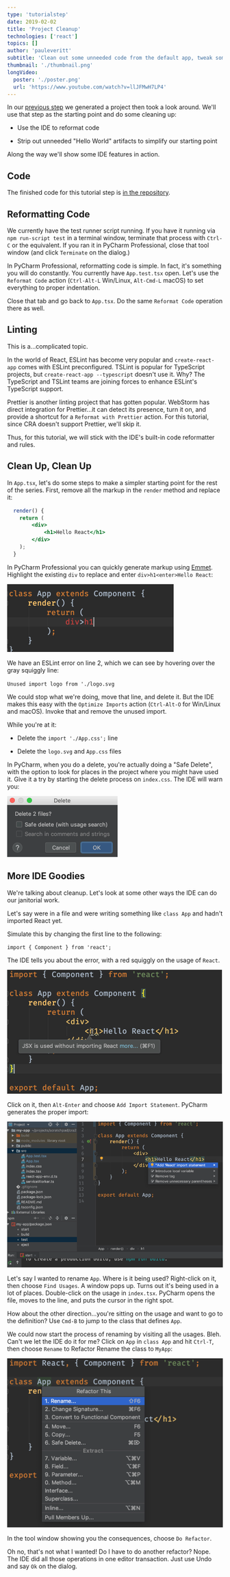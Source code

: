 ```yaml
---
type: 'tutorialstep'
date: 2019-02-02
title: 'Project Cleanup'
technologies: ['react']
topics: []
author: 'pauleveritt'
subtitle: 'Clean out some unneeded code from the default app, tweak some configuration in the IDE, and tour a few more features.'
thumbnail: './thumbnail.png'
longVideo:
  poster: './poster.png'
  url: 'https://www.youtube.com/watch?v=llJFMwH7LP4'
---
```


In our [previous step](../project_setup/) we generated a project then 
took a look around. We'll use that step as the starting point and do 
some cleaning up:

- Use the IDE to reformat code

- Strip out unneeded "Hello World" artifacts to simplify our starting point

Along the way we'll show some IDE features in action.

## Code

The finished code for this tutorial step is 
[in the repository](https://github.com/JetBrains/pycharm_guide/tree/master/demos/tutorials/react_typescript_tdd/project_cleanup).

## Reformatting Code

We currently have the test runner script running. If you have it running
via `npm run-script test` in a terminal window, terminate that process with
`Ctrl-C` or the equivalent. If you ran it in PyCharm Professional, close
that tool window (and click `Terminate` on the dialog.)

In PyCharm Professional, reformatting code is simple. In fact, it's something
you will do constantly. You currently have `App.test.tsx` open. Let's use the 
`Reformat Code` action (`Ctrl-Alt-L` Win/Linux, `Alt-Cmd-L` macOS) to set 
everything to proper indentation.

Close that tab and go back to `App.tsx`. Do the same `Reformat Code`
operation there as well.

## Linting

This is a...complicated topic.

In the world of React, ESLint has become very popular and `create-react-app` 
comes with ESLint preconfigured. TSLint is popular for TypeScript projects, but 
``create-react-app --typescript`` doesn't use it. Why? The TypeScript and TSLint 
teams are joining forces to enhance ESLint's TypeScript support.

Prettier is another linting project that has gotten popular. WebStorm has direct 
integration for Prettier...it can detect its presence, turn it on, and provide a 
shortcut for a ``Reformat with Prettier`` action. For this tutorial, since CRA 
doesn't support Prettier, we'll skip it.

Thus, for this tutorial, we will stick with the IDE's built-in code reformatter 
and rules.

## Clean Up, Clean Up

In `App.tsx`, let's do some steps to make a simpler starting point for the 
rest of the series. First, remove all the markup in the `render` method 
and replace it:

```jsx
  render() {
    return (
        <div>
            <h1>Hello React</h1>
        </div>
    );
  }
```

In PyCharm Professional you can quickly generate markup using
[Emmet](../../../technologies/emmet). Highlight the existing `div` to 
replace and enter `div>h1<enter>Hello React`:

![Use Emmet to generate HTML markup](./screenshots/emmet.png)

We have an ESLint error on line 2, which we can see by hovering over the 
gray squiggly line:

`Unused import logo from './logo.svg`

We could stop what we're doing, move that line, and delete it. But 
the IDE makes this easy with the `Optimize Imports` action 
(`Ctrl-Alt-O` for Win/Linux and macOS). Invoke that and remove the 
unused import.

While you're at it:

- Delete the `import './App.css';` line

- Delete the `logo.svg` and `App.css` files

In PyCharm, when you do a delete, you're actually doing a "Safe Delete", with
the option to look for places in the project where you might have used it.
Give it a try by starting the delete process on `index.css`. The IDE will
warn you:

![Safe Delete looks for usages and warns](./screenshots/safe_delete.png)

## More IDE Goodies

We're talking about cleanup. Let's look at some other ways the IDE can 
do our janitorial work.

Let's say were in a file and were writing something like `class App` and
hadn't imported React yet.

Simulate this by changing the first line to the following:

```typescript{}
import { Component } from 'react';
```

The IDE tells you about the error, with a red squiggly on the usage of
`React`.

![Get warnings on missing imports](./screenshots/missing_import.png)

Click on it, then `Alt-Enter` and choose `Add Import Statement`. PyCharm
generates the proper import:

![Let the IDE generate missing imports](./screenshots/add_import.png)

Let's say I wanted to rename `App`. Where is it being used? Right-click
on it, then choose `Find Usages`. A window pops up. Turns out it's being
used in a lot of places. Double-click on the usage in `index.tsx`. PyCharm
opens the file, moves to the line, and puts the cursor in the right spot.

How about the other direction...you're sitting on the usage and want to go
to the definition? Use `Cmd-B` to jump to the class that defines `App`.

We could now start the process of renaming by visiting all the usages. Bleh.
Can't we let the IDE do it for me? Click on `App` in `class App` and hit
`Ctrl-T`, then choose `Rename` to Refactor Rename the class to `MyApp`:

![Let the IDE rename symbols in all usages](./screenshots/refactor_rename.png)

In the tool window showing you the consequences, choose `Do Refactor`.

Oh no, that's not what I wanted! Do I have to do another refactor? Nope. The
IDE did all those operations in one editor transaction. Just use Undo and
say `Ok` on the dialog.
